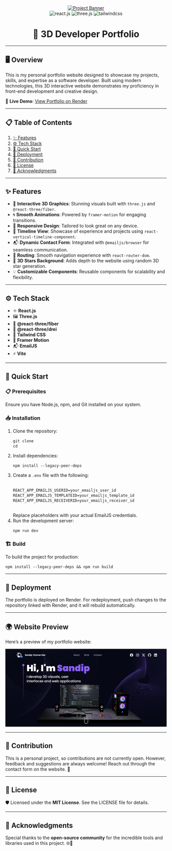 <div align="center">
    <a href="https://youtu.be/0fYi8SGA20k?feature=shared" target="_blank">
      <img src="https://github.com/adrianhajdin/project_3D_developer_portfolio/assets/151519281/4722160a-8e61-403f-a905-728feae1f7e6" alt="Project Banner">
    </a>
    <div>
      <img src="https://img.shields.io/badge/-React_JS-black?style=for-the-badge&logoColor=white&logo=react&color=61DAFB" alt="react.js" />
      <img src="https://img.shields.io/badge/-Three_JS-black?style=for-the-badge&logoColor=white&logo=threedotjs&color=000000" alt="three.js" />
      <img src="https://img.shields.io/badge/-Tailwind_CSS-black?style=for-the-badge&logoColor=white&logo=tailwindcss&color=06B6D4" alt="tailwindcss" />
    </div>
    <h1>🌟 3D Developer Portfolio</h1>
  </div>

  <hr />

  <h2>🖥️ Overview</h2>
  <p>
    This is my personal portfolio website designed to showcase my projects, skills, and expertise as a software developer. Built using modern technologies, this 3D interactive website demonstrates my proficiency in front-end development and creative design.
  </p>
  <p>
    🚀 <strong>Live Demo</strong>: <a href="https://portfolio-18md.onrender.com/" target="_blank">View Portfolio on Render</a>
  </p>

  <hr />

  <h2>📋 Table of Contents</h2>
  <ol>
    <li><a href="#features">✨ Features</a></li>
    <li><a href="#tech-stack">⚙️ Tech Stack</a></li>
    <li><a href="#quick-start">🤸 Quick Start</a></li>
    <li><a href="#deployment">🚀 Deployment</a></li>
    <li><a href="#contribution">🤝 Contribution</a></li>
    <li><a href="#license">📜 License</a></li>
    <li><a href="#acknowledgments">💖 Acknowledgments</a></li>
  </ol>

  <hr />

  <h2 id="features">✨ Features</h2>
  <ul>
    <li>🎨 <strong>Interactive 3D Graphics</strong>: Stunning visuals built with <code>three.js</code> and <code>@react-three/fiber</code>.</li>
    <li>🌀 <strong>Smooth Animations</strong>: Powered by <code>framer-motion</code> for engaging transitions.</li>
    <li>📱 <strong>Responsive Design</strong>: Tailored to look great on any device.</li>
    <li>📜 <strong>Timeline View</strong>: Showcase of experience and projects using <code>react-vertical-timeline-component</code>.</li>
    <li>📬 <strong>Dynamic Contact Form</strong>: Integrated with <code>@emailjs/browser</code> for seamless communication.</li>
    <li>🔗 <strong>Routing</strong>: Smooth navigation experience with <code>react-router-dom</code>.</li>
    <li>🌌 <strong>3D Stars Background</strong>: Adds depth to the website using random 3D star generation.</li>
    <li>💡 <strong>Customizable Components</strong>: Reusable components for scalability and flexibility.</li>
  </ul>

  <hr />

  <h2 id="tech-stack">⚙️ Tech Stack</h2>
  <ul>
    <li>⚛️ <strong>React.js</strong></li>
    <li>🖼️ <strong>Three.js</strong></li>
    <li>🧱 <strong>@react-three/fiber</strong></li>
    <li>🚀 <strong>@react-three/drei</strong></li>
    <li>🎨 <strong>Tailwind CSS</strong></li>
    <li>🎥 <strong>Framer Motion</strong></li>
    <li>📬 <strong>EmailJS</strong></li>
    <li>⚡ <strong>Vite</strong></li>
  </ul>

  <hr />

  <h2 id="quick-start">🤸 Quick Start</h2>
  <h3>📋 Prerequisites</h3>
  <p>Ensure you have Node.js, npm, and Git installed on your system.</p>

  <h3>📥 Installation</h3>
  <ol>
    <li>Clone the repository:
      <pre><code>git clone <repository-url>
cd <project-directory></code></pre>
    </li>
    <li>Install dependencies:
      <pre><code>npm install --legacy-peer-deps</code></pre>
    </li>
    <li>Create a <code>.env</code> file with the following:
      <pre><code>
REACT_APP_EMAILJS_USERID=your_emailjs_user_id
REACT_APP_EMAILJS_TEMPLATEID=your_emailjs_template_id
REACT_APP_EMAILJS_RECEIVERID=your_emailjs_receiver_id
      </code></pre>
      Replace placeholders with your actual EmailJS credentials.
    </li>
    <li>Run the development server:
      <pre><code>npm run dev</code></pre>
    </li>
  </ol>

  <h3>🏗️ Build</h3>
  <p>To build the project for production:</p>
  <pre><code>npm install --legacy-peer-deps && npm run build</code></pre>

  <hr />

  <h2 id="deployment">🚀 Deployment</h2>
  <p>The portfolio is deployed on Render. For redeployment, push changes to the repository linked with Render, and it will rebuild automatically.</p>

  <hr />

  <h2>🌍 Website Preview</h2>
  <p>Here’s a preview of my portfolio website:</p>
  <img src="./src/assets/portfolio-preview.jpeg" alt="Portfolio Website Preview" />

  <hr />

  <h2 id="contribution">🤝 Contribution</h2>
  <p>This is a personal project, so contributions are not currently open. However, feedback and suggestions are always welcome! Reach out through the contact form on the website. 💬</p>

  <hr />

  <h2 id="license">📜 License</h2>
  <p>🛡️ Licensed under the <strong>MIT License</strong>. See the LICENSE file for details.</p>

  <hr />

  <h2 id="acknowledgments">💖 Acknowledgments</h2>
  <p>Special thanks to the <strong>open-source community</strong> for the incredible tools and libraries used in this project. 🌐🙌</p>
